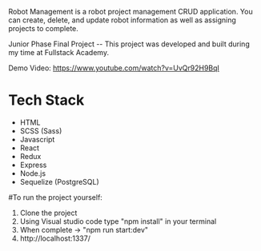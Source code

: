 Robot Management is a robot project management CRUD application. You can create, delete, and update robot information as well as assigning projects to complete.

Junior Phase Final Project -- This project was developed and built during my time at Fullstack Academy.

Demo Video: https://www.youtube.com/watch?v=UvQr92H9BqI

# Tech Stack
* HTML
* SCSS (Sass)
* Javascript
* React
* Redux
* Express
* Node.js
* Sequelize (PostgreSQL)

#To run the project yourself:
1. Clone the project
2. Using Visual studio code type "npm install" in your terminal
3. When complete -> "npm run start:dev"
4. http://localhost:1337/
